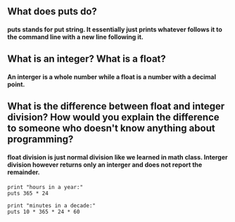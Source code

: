 ## What does puts do?
#### puts stands for put string. It essentially just prints whatever follows it to the command line with a new line following it. 
## What is an integer? What is a float?
#### An interger is a whole number while a float is a number with a decimal point. 
## What is the difference between float and integer division? How would you explain the difference to someone who doesn't know anything about programming?
#### float division is just normal division like we learned in math class. Interger division however returns only an interger and does not report the remainder.

```
print "hours in a year:"
puts 365 * 24

print "minutes in a decade:"
puts 10 * 365 * 24 * 60

```
